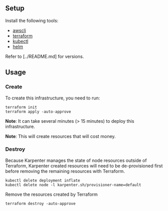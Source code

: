 ## Setup

Install the following tools:

* [awscli](https://docs.aws.amazon.com/cli/latest/userguide/getting-started-install.html)
* [terraform](https://learn.hashicorp.com/tutorials/terraform/install-cli)
* [kubectl](https://kubernetes.io/docs/tasks/tools/)
* [helm](https://helm.sh/docs/intro/install/)

Refer to [../README.md] for versions.

## Usage

### Create

To create this infrastructure, you need to run:
```
terraform init
terraform apply -auto-approve
```

**Note**: It can take several minutes (> 15 minutes) to deploy this infrastructure.

**Note**: This will create resources that will cost money.

### Destroy

Because Karpenter manages the state of node resources outside of Terraform,
Karpenter created resources will need to be de-provisioned first before
removing the remaining resources with Terraform.
```
kubectl delete deployment inflate
kubectl delete node -l karpenter.sh/provisioner-name=default
```

Remove the resources created by Terraform
```
terraform destroy -auto-approve
```